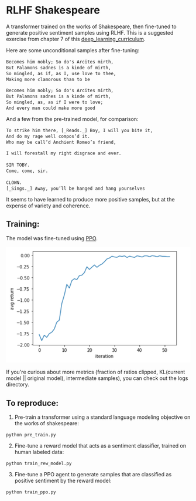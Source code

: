 # RLHF Shakespeare

A transformer trained on the works of Shakespeare, then fine-tuned to generate positive sentiment samples using RLHF. 
This is a suggested exercise from chapter 7 of this [deep_learning_curriculum](https://github.com/jacobhilton/deep_learning_curriculum/blob/master/7-Alignment.md).

Here are some unconditional samples after fine-tuning:


```
Becomes him nobly; So do's Arcites mirth,
But Palamons sadnes is a kinde of mirth,
So mingled, as if, as I, use love to thee,
Making more clamorous than to be
```
```
Becomes him nobly; So do's Arcites mirth,
But Palamons sadnes is a kinde of mirth,
So mingled, as, as if I were to love;
And every man could make more good
```

And a few from the pre-trained model, for comparison:
```
To strike him there, [_Reads._] Boy, I will you bite it,
And do my rage well compos’d it.
Who may be call’d Anchient Romeo’s friend,
```
```
I will forestall my right disgrace and ever.

SIR TOBY.
Come, come, sir.

CLOWN.
[_Sings._] Away, you’ll be hanged and hang yourselves
```


It seems to have learned to produce more positive samples, but at the expense
of variety and coherence.


## Training:

The model was fine-tuned using [PPO](https://arxiv.org/abs/1707.06347).

![avg return](avg_return.png)

If you're curious about more metrics (fraction of ratios clipped, KL(current model || original model), intermediate samples),
you can check out the logs directory. 


## To reproduce:

1. Pre-train a transformer using a standard language modeling objective on the works of shakespeare:

```
python pre_train.py
```

2. Fine-tune a reward model that acts as a sentiment classifier,
trained on human labeled data:

```
python train_rew_model.py
```

3. Fine-tune a PPO agent to generate samples that are classified as positive sentiment by the reward model:

```
python train_ppo.py
```

